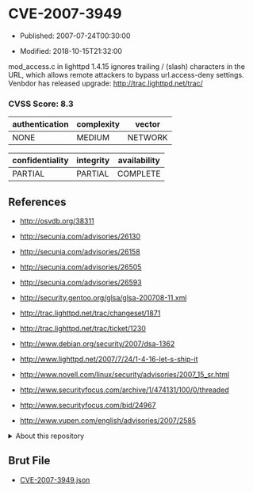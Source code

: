 # CVE-2007-3949

- Published: 2007-07-24T00:30:00

- Modified: 2018-10-15T21:32:00

mod_access.c in lighttpd 1.4.15 ignores trailing / (slash) characters in the URL, which allows remote attackers to bypass url.access-deny settings. Venbdor has released upgrade: http://trac.lighttpd.net/trac/

### CVSS Score: **8.3**

| authentication | complexity | vector |
| --- | --- | --- |
| NONE | MEDIUM | NETWORK |

| confidentiality | integrity | availability |
| --- | --- | --- |
| PARTIAL | PARTIAL | COMPLETE |

## References

* http://osvdb.org/38311

* http://secunia.com/advisories/26130

* http://secunia.com/advisories/26158

* http://secunia.com/advisories/26505

* http://secunia.com/advisories/26593

* http://security.gentoo.org/glsa/glsa-200708-11.xml

* http://trac.lighttpd.net/trac/changeset/1871

* http://trac.lighttpd.net/trac/ticket/1230

* http://www.debian.org/security/2007/dsa-1362

* http://www.lighttpd.net/2007/7/24/1-4-16-let-s-ship-it

* http://www.novell.com/linux/security/advisories/2007_15_sr.html

* http://www.securityfocus.com/archive/1/474131/100/0/threaded

* http://www.securityfocus.com/bid/24967

* http://www.vupen.com/english/advisories/2007/2585

<details>
<summary>About this repository</summary> 

  This repository is part of the project [Live Hack CVE](https://github.com/Live-Hack-CVE). Main website can be found [www.live-hack.org](https://www.live-hack.org) 
  
  Made by [Sn0wAlice](https://github.com/Sn0wAlice) for the people that care about security and need to have a feed of the latest CVEs. Hope you enjoy it, don't forget to star the repo and follow me on [Twitter](https://twitter.com/Sn0wAlice) and [Github](https://github.com/Sn0wAlice). And that is my [personnal website](https://www.alice-snow.me/)

  - [Home Page](https://github.com/Live-Hack-CVE)
  - [Framework](https://github.com/Live-Hack-CVE/cve-framework)
  - [CVE database](https://github.com/Live-Hack-CVE/full_database)
  - [Changelog](https://github.com/Live-Hack-CVE/Changelog)
</details>

## Brut File

* [CVE-2007-3949.json](https://raw.githubusercontent.com/Live-Hack-CVE/full_database/main/cves/2007/CVE-2007-3949.json)

